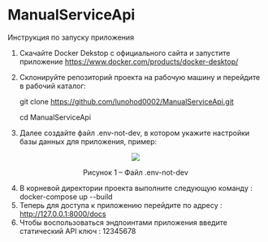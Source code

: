 # ManualServiceApi
Инструкция по запуску приложения
1)	Скачайте Docker Dekstop  с официального сайта и запустите приложение https://www.docker.com/products/docker-desktop/
2)	Склонируйте репозиторий проекта на рабочую машину и перейдите в рабочий каталог:

    git clone https://github.com/lunohod0002/ManualServiceApi.git

    cd ManualServiceApi

3)	Далее создайте файл .env-not-dev, в котором укажите настройки базы данных для приложения, пример:
   <p align="center">
  <img src="https://github.com/user-attachments/assets/f587a089-9332-426b-9169-94a0de8f010d" />
</p>
<p align="center"> Рисунок 1 – Файл .env-not-dev</p>

4)	В корневой директории проекта выполните следующую команду : docker-compose up --build
5)	Теперь для доступа к приложению перейдите по адресу : http://127.0.0.1:8000/docs
6)	Чтобы воспользоваться эндпоинтами приложения введите статический API ключ : 12345678 


